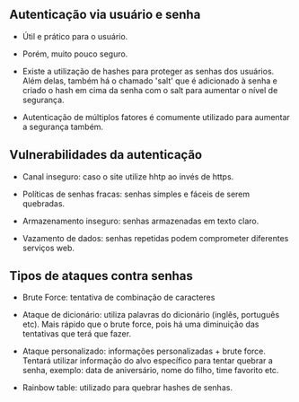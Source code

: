## Autenticação via usuário e senha

   - Útil e prático para o usuário.

   - Porém, muito pouco seguro.

   - Existe a utilização de hashes para proteger as senhas dos usuários. Além delas, também há o chamado 'salt' que é adicionado à senha e criado o hash em cima da senha com o salt para aumentar o nível de segurança.

   - Autenticação de múltiplos fatores é comumente utilizado para aumentar a segurança também. 


## Vulnerabilidades da autenticação

   - Canal inseguro: caso o site utilize hhtp ao invés de https.

   - Políticas de senhas fracas: senhas simples e fáceis de serem quebradas. 

   - Armazenamento inseguro: senhas armazenadas em texto claro.

   - Vazamento de dados: senhas repetidas podem comprometer diferentes serviços web.


## Tipos de ataques contra senhas

   - Brute Force: tentativa de combinação de caracteres

   - Ataque de dicionário: utiliza palavras do dicionário (inglês, português etc). Mais rápido que o brute force, pois há uma diminuição das tentativas que terá que fazer. 

   - Ataque personalizado: informações personalizadas + brute force. Tentará utilizar informação do alvo específico para tentar quebrar a senha, exemplo: data de aniversário, nome do filho, time favorito etc.

   - Rainbow table: utilizado para quebrar hashes de senhas. 